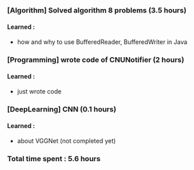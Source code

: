 ### [Algorithm] Solved algorithm 8 problems (3.5 hours)
#### Learned : 
- how and why to use BufferedReader, BufferedWriter in Java

### [Programming] wrote code of CNUNotifier (2 hours)
#### Learned : 
- just wrote code

### [DeepLearning] CNN (0.1 hours)
#### Learned : 
- about VGGNet (not completed yet)

### Total time spent : 5.6 hours
